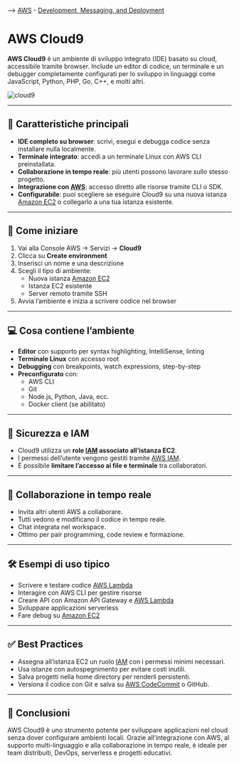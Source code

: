 --> [AWS](AWS.md)  -  [Development, Messaging, and Deployment](Development-Messaging-and-Deployment.md)
# AWS Cloud9

**AWS Cloud9** è un ambiente di sviluppo integrato (IDE) basato su cloud, accessibile tramite browser. Include un editor di codice, un terminale e un debugger completamente configurati per lo sviluppo in linguaggi come JavaScript, Python, PHP, Go, C++, e molti altri.

![cloud9](cloud9.png)

---

## 🧩 Caratteristiche principali

- **IDE completo su browser**: scrivi, esegui e debugga codice senza installare nulla localmente.
- **Terminale integrato**: accedi a un terminale Linux con AWS CLI preinstallata.
- **Collaborazione in tempo reale**: più utenti possono lavorare sullo stesso progetto.
- **Integrazione con [AWS](AWS.md)**: accesso diretto alle risorse tramite CLI o SDK.
- **Configurabile**: puoi scegliere se eseguire Cloud9 su una nuova istanza [Amazon EC2](Amazon-EC2.md) o collegarlo a una tua istanza esistente.

---

## 🚀 Come iniziare

1. Vai alla Console AWS → Servizi → **Cloud9**
2. Clicca su **Create environment**
3. Inserisci un nome e una descrizione
4. Scegli il tipo di ambiente:
   - Nuova istanza [Amazon EC2](Amazon-EC2.md)
   - Istanza EC2 esistente
   - Server remoto tramite SSH
5. Avvia l’ambiente e inizia a scrivere codice nel browser

---

## 💻 Cosa contiene l’ambiente

- **Editor** con supporto per syntax highlighting, IntelliSense, linting
- **Terminale Linux** con accesso root
- **Debugging** con breakpoints, watch expressions, step-by-step
- **Preconfigurato** con:
  - AWS CLI
  - Git
  - Node.js, Python, Java, ecc.
  - Docker client (se abilitato)

---

## 🔐 Sicurezza e IAM

- Cloud9 utilizza un **role [IAM](AWS-IAM.md) associato all’istanza EC2**.
- I permessi dell’utente vengono gestiti tramite [AWS IAM](AWS-IAM.md).
- È possibile **limitare l’accesso ai file e terminale** tra collaboratori.

---

## 🔄 Collaborazione in tempo reale

- Invita altri utenti AWS a collaborare.
- Tutti vedono e modificano il codice in tempo reale.
- Chat integrata nel workspace.
- Ottimo per pair programming, code review e formazione.

---

## 🛠️ Esempi di uso tipico

- Scrivere e testare codice [AWS Lambda](AWS-Lambda.md)
- Interagire con AWS CLI per gestire risorse
- Creare API con Amazon API Gateway e [AWS Lambda](AWS-Lambda.md)
- Sviluppare applicazioni serverless
- Fare debug su [Amazon EC2](Amazon-EC2.md)

---

## ✅ Best Practices

- Assegna all’istanza EC2 un ruolo [IAM](AWS-IAM.md) con i permessi minimi necessari.
- Usa istanze con autospegnimento per evitare costi inutili.
- Salva progetti nella home directory per renderli persistenti.
- Versiona il codice con Git e salva su [AWS CodeCommit](AWS-CodeCommit.md) o GitHub.

---

## 📌 Conclusioni

AWS Cloud9 è uno strumento potente per sviluppare applicazioni nel cloud senza dover configurare ambienti locali. Grazie all’integrazione con AWS, al supporto multi-linguaggio e alla collaborazione in tempo reale, è ideale per team distribuiti, DevOps, serverless e progetti educativi.
